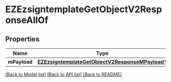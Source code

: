 # EZEzsigntemplateGetObjectV2ResponseAllOf

## Properties
Name | Type | Description | Notes
------------ | ------------- | ------------- | -------------
**mPayload** | [**EZEzsigntemplateGetObjectV2ResponseMPayload***](EZEzsigntemplateGetObjectV2ResponseMPayload.md) |  | 

[[Back to Model list]](../README.md#documentation-for-models) [[Back to API list]](../README.md#documentation-for-api-endpoints) [[Back to README]](../README.md)


